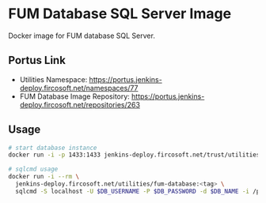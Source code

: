# FUM Database SQL Server Image

Docker image for FUM database SQL Server.

## Portus Link

- Utilities Namespace: https://portus.jenkins-deploy.fircosoft.net/namespaces/77
- FUM Database Image Repository: https://portus.jenkins-deploy.fircosoft.net/repositories/263

## Usage

```sh
# start database instance
docker run -i -p 1433:1433 jenkins-deploy.fircosoft.net/trust/utilities/fum-database:<tag>

# sqlcmd usage
docker run -i --rm \
  jenkins-deploy.fircosoft.net/utilities/fum-database:<tag> \
  sqlcmd -S localhost -U $DB_USERNAME -P $DB_PASSWORD -d $DB_NAME -i /path/to/my/script.sql
```